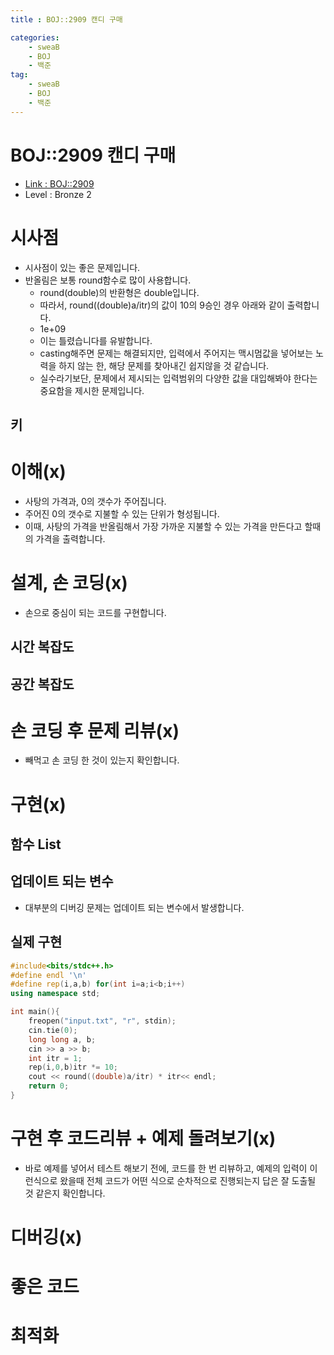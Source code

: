 ```yaml
---
title : BOJ::2909 캔디 구매

categories:
    - sweaB
    - BOJ
    - 백준
tag:
    - sweaB
    - BOJ
    - 백준
---
```

# BOJ::2909 캔디 구매
- [Link : BOJ::2909](https://www.acmicpc.net/problem/2909)
- Level : Bronze 2

# 시사점
- 시사점이 있는 좋은 문제입니다.
- 반올림은 보통 round함수로 많이 사용합니다.
  - round(double)의 반환형은 double입니다.
  - 따라서, round((double)a/itr)의 값이 10의 9승인 경우 아래와 같이 출력합니다.
  - 1e+09 
  - 이는 틀렸습니다를 유발합니다.
  - casting해주면 문제는 해결되지만, 입력에서 주어지는 맥시멈값을 넣어보는 노력을 하지 않는 한, 해당
    문제를 찾아내긴 쉽지않을 것 같습니다.
  - 실수라기보단, 문제에서 제시되는 입력범위의 다양한 값을 대입해봐야 한다는 중요함을 제시한
    문제입니다.

## 키

# 이해(x)
- 사탕의 가격과, 0의 갯수가 주어집니다.
- 주어진 0의 갯수로 지불할 수 있는 단위가 형성됩니다.
- 이때, 사탕의 가격을 반올림해서 가장 가까운 지불할 수 있는 가격을 만든다고 할때의 가격을
  출력합니다.

# 설계, 손 코딩(x)
- 손으로 중심이 되는 코드를 구현합니다.

## 시간 복잡도

## 공간 복잡도

# 손 코딩 후 문제 리뷰(x)
- 빼먹고 손 코딩 한 것이 있는지 확인합니다.

# 구현(x)

## 함수 List 

## 업데이트 되는 변수
- 대부분의 디버깅 문제는 업데이트 되는 변수에서 발생합니다.

## 실제 구현 

```cpp
#include<bits/stdc++.h>
#define endl '\n'
#define rep(i,a,b) for(int i=a;i<b;i++)
using namespace std;

int main(){
    freopen("input.txt", "r", stdin);
    cin.tie(0);
    long long a, b;
    cin >> a >> b;
    int itr = 1;
    rep(i,0,b)itr *= 10;
    cout << round((double)a/itr) * itr<< endl;
    return 0;
}
```

# 구현 후 코드리뷰 + 예제 돌려보기(x)
- 바로 예제를 넣어서 테스트 해보기 전에, 코드를 한 번 리뷰하고, 예제의 입력이 이런식으로 왔을때
  전체 코드가 어떤 식으로 순차적으로 진행되는지 답은 잘 도출될 것 같은지 확인합니다.

# 디버깅(x)

# 좋은 코드

# 최적화

